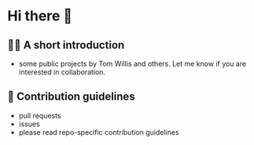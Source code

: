 # Hi there 👋


## 🙋‍♀️ A short introduction 

- some public projects by Tom Willis and others. Let me know if you are interested in collaboration.

## 🌈 Contribution guidelines 

- pull requests 
- issues
- please read repo-specific contribution guidelines

